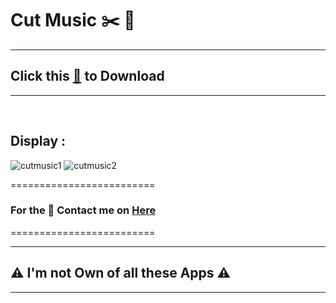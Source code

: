 # Cut Music ✂️ 🎵

--------------------------------
## Click this [🥑](https://github.com/VfvRizky/MyKit-Desktop/blob/main/Music%26Video/Cut%20Music/MP3-Cutter.zip) to Download
--------------------------------
</br>


## Display :

![cutmusic1](https://user-images.githubusercontent.com/73746365/156145113-a1baac65-71b4-4e6c-8213-5ab6de4b7713.JPG)
![cutmusic2](https://user-images.githubusercontent.com/73746365/156145124-494464bb-c227-4473-ae36-f3fd1efb42f7.JPG)



=========================
### For the 🔐 Contact me on [Here](https://vfvrizky.my.id)
=========================

--------------------------------
## ⚠️ I'm not Own of all these Apps ⚠️
--------------------------------
